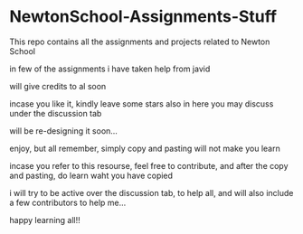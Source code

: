 # NewtonSchool-Assignments-Stuff
This repo contains all the assignments and projects related to Newton School

in few of the assignments i have taken help from javid

will give credits to al soon

incase you like it, kindly leave some stars
also in here you may discuss under the discussion tab

will be re-designing it soon...


enjoy, but all remember, simply copy and pasting will not make you learn

incase you refer to this resourse, feel free to contribute, and after the copy and pasting, do learn waht you have copied

i will try to be active over the discussion tab, to help all, and will also include a few contributors to help me...

happy learning all!!
